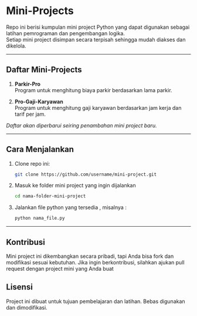 # Mini-Projects

Repo ini berisi kumpulan mini project Python yang dapat digunakan sebagai latihan pemrograman dan pengembangan logika.  
Setiap mini project disimpan secara terpisah sehingga mudah diakses dan dikelola.

---

## Daftar Mini-Projects

1. **Parkir-Pro**  
   Program untuk menghitung biaya parkir berdasarkan lama parkir.

2. **Pro-Gaji-Karyawan**  
   Program untuk menghitung gaji karyawan berdasarkan jam kerja dan tarif per jam.

_Daftar akan diperbarui seiring penambahan mini project baru._

---

## Cara Menjalankan

1. Clone repo ini:

   ```bash
   git clone https://github.com/username/mini-project.git
   ```

2. Masuk ke folder mini project yang ingin dijalankan
   ```bash
   cd nama-folder-mini-project
   ```
3. Jalankan file python yang tersedia , misalnya :
   ```bash
   python nama_file.py
   ```
---

## Kontribusi
Mini project ini dikembangkan secara pribadi, tapi Anda bisa fork dan modifikasi sesuai kebutuhan. Jika ingin berkontribusi, silahkan ajukan pull request dengan project mini yang Anda buat

## Lisensi
Project ini dibuat untuk tujuan pembelajaran dan latihan. Bebas digunakan dan dimodifikasi.


